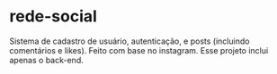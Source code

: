 # rede-social
Sistema de cadastro de usuário, autenticação, e posts (incluindo comentários e likes). Feito com base no instagram. Esse projeto inclui apenas o back-end.
